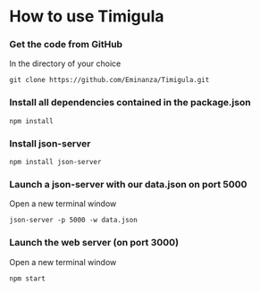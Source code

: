 # How to use Timigula

### Get the code from GitHub

In the directory of your choice

    git clone https://github.com/Eminanza/Timigula.git

### Install all dependencies contained in the package.json

    npm install

### Install json-server

    npm install json-server

### Launch a json-server with our data.json on port 5000

Open a new terminal window

    json-server -p 5000 -w data.json

### Launch the web server (on port 3000)

Open a new terminal window

    npm start